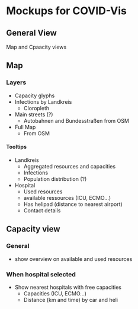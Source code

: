# Mockups for COVID-Vis

## General View

Map and Cpaacity views



## Map

### Layers

* Capacity glyphs
* Infections by Landkreis
  * Cloropleth  
* Main streets (?)
  * Autobahnen and Bundesstraßen from OSM
* Full Map
  * From OSM


#### Tooltips

* Landkreis
  * Aggregated resources and capacities
  * Infections
  * Population distribution (?)
* Hospital
  * Used resources
  * available ressources (ICU, ECMO…)
  * Has helipad (distance to nearest airport)
  * Contact details



## Capacity view

### General

* show overview on available and used resources


### When hospital selected

* Show nearest hospitals with free capacities
  * Capacities (ICU, ECMO…)
  * Distance (km and time) by car and heli
  
  